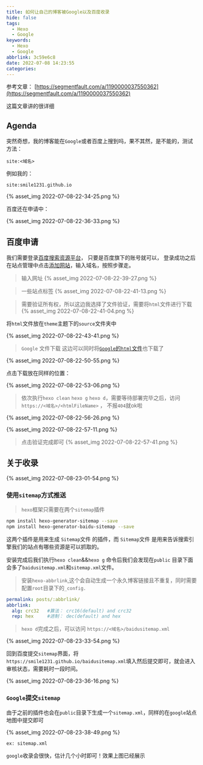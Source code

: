 ```yaml
---
title: 如何让自己的博客被Google以及百度收录
hide: false
tags:
  - Hexo
  - Google
keywords:
  - Hexo
  - Google
abbrlink: 3c59e6c8
date: 2022-07-08 14:23:55
categories:
---
```


参考文章： [https://segmentfault.com/a/1190000037550362](https://segmentfault.com/a/1190000037550362)

这篇文章讲的很详细

## Agenda

突然奇想，我的博客能在`Google`或者百度上搜到吗，果不其然，是不能的，测试方法：

```
site:<域名>
```
例如我的：

```
site:smile1231.github.io
```

{% asset_img 2022-07-08-22-34-25.png %}


百度还在申请中：

{% asset_img 2022-07-08-22-36-33.png %}


## 百度申请

我们需要登录[百度搜索资源平台](https://link.segmentfault.com/?enc=M0oddaqZl%2BA77DeV5Zp5FA%3D%3D.584K%2BqKoJDUWqd%2BZHULHpah0eFzmv94a%2Fv2%2B5VX5dUk%3D)， 只要是百度旗下的账号就可以， 登录成功之后在站点管理中点击[添加网站](https://link.segmentfault.com/?enc=ynwAlf%2FyPvn%2BeI5pAR%2B8TQ%3D%3D.FK%2F1ZgEkA0w5%2F8CNcWgsOmW4v5y0w9m%2BKwkunbGLowqImo%2FtlP4qSzPZIjAqJbQ5)，输入域名，按照步骤走。

> 输入网址
{% asset_img 2022-07-08-22-39-27.png %}

> 一些站点标签
{% asset_img 2022-07-08-22-41-13.png %}

> 需要验证所有权，所以这边我选择了文件验证，需要将`html`文件进行下载
{% asset_img 2022-07-08-22-41-04.png %}

将`html`文件放在`theme`主题下的`source`文件夹中

{% asset_img 2022-07-08-22-43-41.png %}

> `Google` 文件下载
这边可以同时将[`Google`的`html`文件](https://search.google.com/search-console/welcome)也下载了

{% asset_img 2022-07-08-22-50-55.png %}

点击下载放在同样的位置：

{% asset_img 2022-07-08-22-53-06.png %}


> 依次执行`hexo clean` `hexo g` `hexo d`，需要等待部署完毕之后，访问 `https://<域名>/<htmlFileName>` ， 不报`404`就ok啦

{% asset_img 2022-07-08-22-56-26.png %}

{% asset_img 2022-07-08-22-57-11.png %}

> 点击验证完成即可
{% asset_img 2022-07-08-22-57-41.png %}

## 关于收录

{% asset_img 2022-07-08-23-01-54.png %}

### 使用`sitemap`方式推送

> `hexo`框架只需要在两个`sitemap`插件
```bash
npm install hexo-generator-sitemap --save 
npm install hexo-generator-baidu-sitemap --save
```

这两个插件是用来生成 `Sitemap`文件 的插件，而 `Sitemap`文件 是用来告诉搜索引擎我们的站点有哪些资源是可以抓取的。

安装完成后我们执行`hexo clean`&&`hexo g` 命令后我们会发现在`public` 目录下面会多了`baidusitemap.xml`和`sitemap.xml`文件。

> 安装`hexo-abbrlink`,这个会自动生成一个永久博客链接且不重复，同时需要配置`root`目录下的`_config.`

```yml
permalink: posts/:abbrlink/
abbrlink:
  alg: crc32   #算法： crc16(default) and crc32
  rep: hex     #进制： dec(default) and hex
```

> `hexo d`完成之后，可以访问 `https://<域名>/baidusitemap.xml`

{% asset_img 2022-07-08-23-33-54.png %}

回到百度提交`sitemap`界面，将`https://smile1231.github.io/baidusitemap.xml`填入然后提交即可，就会进入审核状态，需要耗时一段时间。

{% asset_img 2022-07-08-23-36-16.png %}

### `Google`提交`sitemap`

由于之前的插件也会在`public`目录下生成一个`sitemap.xml`，同样的在`google`站点地图中提交即可

{% asset_img 2022-07-08-23-38-49.png %}

`ex: sitemap.xml`

`google`收录会很快，估计几个小时即可！效果上图已经展示
